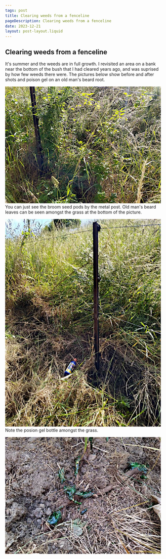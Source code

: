 ```yaml
---
tags: post
title: Clearing weeds from a fenceline
pageDescription: Clearing weeds from a fenceline
date: 2023-12-21
layout: post-layout.liquid
---
```


## Clearing weeds from a fenceline

It's summer and the weeds are in full growth. I revisited an area on a bank near the bottom of the bush that I had cleared years ago, and was suprised by how few weeds there were. The pictures below show before and after shots and poison gel on an old man's beard root.

![Before shot: Weeds on a fence](/assets/images/news/2023-fenceline-weeds/weeds-on-fence.jpg)
You can just see the broom seed pods by the metal post. Old man's beard leaves can be seen amongst the grass at the bottom of the picture. 

![After shot: Weedless fence](/assets/images/news/2023-fenceline-weeds/weedless-fence.jpg)
Note the posion gel bottle amongst the grass.

![Poison gel on an old man's beard root](/assets/images/news/2023-fenceline-weeds/poisoned-root.jpg)

